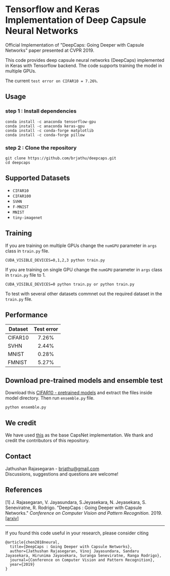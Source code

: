 # Tensorflow and Keras Implementation of Deep Capsule Neural Networks
Official Implementation of "DeepCaps: Going Deeper with Capsule Networks" paper presented at CVPR 2019.

This code provides deep capsule neural networks (DeepCaps) implemented in Keras with Tensorflow backend. The code supports training the model in multiple GPUs. 

The current `test error on CIFAR10 = 7.26%`.   

## Usage
### step 1 : Install dependencies
```
conda install -c anaconda tensorflow-gpu
conda install -c anaconda keras-gpu 
conda install -c conda-forge matplotlib
conda install -c conda-forge pillow
```
### step 2 : Clone the repository
```
git clone https://github.com/brjathu/deepcaps.git
cd deepcaps
```

## Supported Datasets
 - `CIFAR10`
 - `CIFAR100` 
 - `SVHN` 
 - `F-MNIST`
 - `MNIST`
 - `tiny-imagenet`
 
## Training

If you are training on multiple GPUs change the `numGPU` parameter in `args` class in `train.py` file. 
```
CUDA_VISIBLE_DEVICES=0,1,2,3 python train.py
```

If you are training on single GPU change the `numGPU` parameter in `args` class in `train.py` file to 1.
```
CUDA_VISIBLE_DEVICES=0 python train.py or python train.py
```
To test with several other datasets commnet out the required dataset in the `train.py` file.


## Performance

Dataset | Test error | 
-------|:-------:|
CIFAR10 | 7.26% |
SVHN |2.44% |
MNIST |0.28% |
FMNIST |5.27% |



## Download pre-trained models and ensemble test

Download this [CIFAR10 - pretrained models](https://drive.google.com/open?id=1Plj-dH4OoSORqWf-23XxToW0X46NdVmR) and extract the files inside model directory. Then run `ensemble.py` file.
```
python ensemble.py
```

## We credit
We have used [this](https://github.com/XifengGuo/CapsNet-Keras) as the base CapsNet implementation. We thank and credit the contributors of this repository.

## Contact
Jathushan Rajasegaran - brjathu@gmail.com  
Discussions, suggestions and questions are welcome!

## References
[1] J. Rajasegaran, V. Jayasundara, S.Jeyasekara, N. Jeyasekara, S. Seneviratne, R. Rodrigo. "DeepCaps : Going Deeper with Capsule Networks." *Conference on Computer Vision and Pattern Recognition.* 2019. [[arxiv]](https://arxiv.org/abs/1806.07366)

---

If you found this code useful in your research, please consider citing
```
@article{chen2018neural,
  title={DeepCaps : Going Deeper with Capsule Networks},
  author={Jathushan Rajasegaran, Vinoj Jayasundara, Sandaru Jayasekara, Hirunima Jayasekara, Suranga Seneviratne, Ranga Rodrigo},
  journal={Conference on Computer Vision and Pattern Recognition},
  year={2019}
}
```
